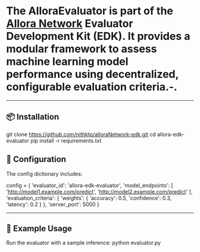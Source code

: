 # The AlloraEvaluator is part of the [Allora Network](https://allora.network) Evaluator Development Kit (EDK). It provides a modular framework to assess machine learning model performance using decentralized, configurable evaluation criteria.-.
---

## 📦 Installation
git clone https://github.com/nithktp/alloraNetwork-edk.git
cd allora-edk-evaluator
pip install -r requirements.txt

## 🔧 Configuration
The config dictionary includes:

config = {
  'evaluator_id': 'allora-edk-evaluator',
  'model_endpoints': [
    'http://model1.example.com/predict',
    'http://model2.example.com/predict'
  ],
  'evaluation_criteria': {
    'weights': {
      'accuracy': 0.5,
      'confidence': 0.3,
      'latency': 0.2
    }
  },
  'server_port': 5000
}


---
## 🧪 Example Usage

Run the evaluator with a sample inference:
python evaluator.py
